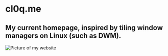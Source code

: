 # cl0q.me

## My current homepage, inspired by tiling window managers on Linux (such as DWM).

![Picture of my website](https://s3.us-east-1.wasabisys.com/e-zimagehosting/179d9e8a-ff72-43a0-adb4-369d9626116a/4ydjcahs.png)
